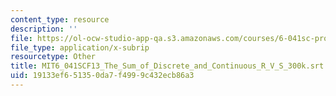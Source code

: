 ```yaml
---
content_type: resource
description: ''
file: https://ol-ocw-studio-app-qa.s3.amazonaws.com/courses/6-041sc-probabilistic-systems-analysis-and-applied-probability-fall-2013/19133ef651350da7f4999c432ecb86a3_MIT6_041SCF13_The_Sum_of_Discrete_and_Continuous_R_V_S_300k.srt
file_type: application/x-subrip
resourcetype: Other
title: MIT6_041SCF13_The_Sum_of_Discrete_and_Continuous_R_V_S_300k.srt
uid: 19133ef6-5135-0da7-f499-9c432ecb86a3
---
```

